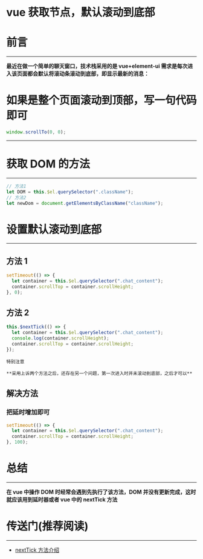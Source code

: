 # vue 获取节点，默认滚动到底部

# 前言

---

**最近在做一个简单的聊天窗口，技术栈采用的是 vue+element-ui 需求是每次进入该页面都会默认将滚动条滚动到底部，即显示最新的消息：**

# 如果是整个页面滚动到顶部，写一句代码即可

```javascript
window.scrollTo(0, 0);
```

---

# 获取 DOM 的方法

---

```javascript
// 方法1
let DOM = this.$el.querySelector(".className");
// 方法2
let newDom = document.getElementsByClassName("className");
```

# 设置默认滚动到底部

---

## 方法 1

```javascript
setTimeout(() => {
  let container = this.$el.querySelector(".chat_content");
  container.scrollTop = container.scrollHeight;
}, 0);
```

## 方法 2

```javascript
this.$nextTick(() => {
  let container = this.$el.querySelector(".chat_content");
  console.log(container.scrollHeight);
  container.scrollTop = container.scrollHeight;
});
```

```!
特别注意
```

    **采用上诉两个方法之后，还存在另一个问题，第一次进入时并未滚动到底部，之后才可以**

## 解决方法

### 把延时增加即可

```javascript
setTimeout(() => {
  let container = this.$el.querySelector(".chat_content");
  container.scrollTop = container.scrollHeight;
}, 100);
```

# 总结

---

**在 vue 中操作 DOM 时经常会遇到先执行了该方法，DOM 并没有更新完成，这时就应该用到延时器或者 vue 中的 nextTick 方法**

# 传送门(推荐阅读)

---

- [nextTick 方法介绍](https://cn.vuejs.org/v2/guide/reactivity.html#%E5%BC%82%E6%AD%A5%E6%9B%B4%E6%96%B0%E9%98%9F%E5%88%97)
